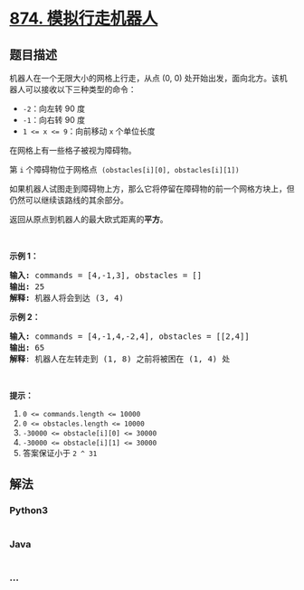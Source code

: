 # [874. 模拟行走机器人](https://leetcode-cn.com/problems/walking-robot-simulation)

## 题目描述
<!-- 这里写题目描述 -->
<p>机器人在一个无限大小的网格上行走，从点&nbsp;(0, 0) 处开始出发，面向北方。该机器人可以接收以下三种类型的命令：</p>

<ul>
	<li><code>-2</code>：向左转&nbsp;90 度</li>
	<li><code>-1</code>：向右转 90 度</li>
	<li><code>1 &lt;= x &lt;= 9</code>：向前移动&nbsp;<code>x</code>&nbsp;个单位长度</li>
</ul>

<p>在网格上有一些格子被视为障碍物。</p>

<p>第 <code>i</code>&nbsp;个障碍物位于网格点 &nbsp;<code>(obstacles[i][0], obstacles[i][1])</code></p>

<p>如果机器人试图走到障碍物上方，那么它将停留在障碍物的前一个网格方块上，但仍然可以继续该路线的其余部分。</p>

<p>返回从原点到机器人的最大欧式距离的<strong>平方</strong>。</p>

<p>&nbsp;</p>

<p><strong>示例 1：</strong></p>

<pre><strong>输入: </strong>commands = [4,-1,3], obstacles = []
<strong>输出: </strong>25
<strong>解释:</strong> 机器人将会到达 (3, 4)
</pre>

<p><strong>示例&nbsp;2：</strong></p>

<pre><strong>输入: </strong>commands = [4,-1,4,-2,4], obstacles = [[2,4]]
<strong>输出: </strong>65
<strong>解释</strong>: 机器人在左转走到 (1, 8) 之前将被困在 (1, 4) 处
</pre>

<p>&nbsp;</p>

<p><strong>提示：</strong></p>

<ol>
	<li><code>0 &lt;= commands.length &lt;= 10000</code></li>
	<li><code>0 &lt;= obstacles.length &lt;= 10000</code></li>
	<li><code>-30000 &lt;= obstacle[i][0] &lt;= 30000</code></li>
	<li><code>-30000 &lt;= obstacle[i][1] &lt;= 30000</code></li>
	<li>答案保证小于&nbsp;<code>2 ^ 31</code></li>
</ol>



## 解法
<!-- 这里可写通用的实现逻辑 -->


<!-- tabs:start -->

### **Python3**
<!-- 这里可写当前语言的特殊实现逻辑 -->

```python

```

### **Java**
<!-- 这里可写当前语言的特殊实现逻辑 -->

```java

```

### **...**
```

```

<!-- tabs:end -->